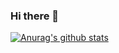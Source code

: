 ### Hi there 👋

[![Anurag's github stats](https://github-readme-stats.vercel.app/api?username=ChanHoLee275&show_icons=true&theme=dart)](https://github.com/ChanHoLee275/github-readme-stats)

<!--
**ChanHoLee275/ChanHoLee275** is a ✨ _special_ ✨ repository because its `README.md` (this file) appears on your GitHub profile.

Here are some ideas to get you started:

- 🔭 I’m currently working on ...
- 🌱 I’m currently learning ...
- 👯 I’m looking to collaborate on ...
- 🤔 I’m looking for help with ...
- 💬 Ask me about ...
- 📫 How to reach me: ...
- 😄 Pronouns: ...
- ⚡ Fun fact: ...
-->
